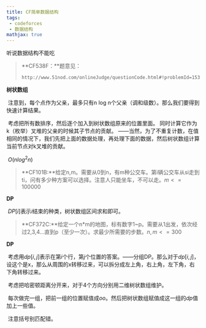 ```yaml
---
title: CF简单数据结构
tags:
 - codeforces
 - 数据结构
mathjax: true
---
```


听说数据结构不能吃

<!--more-->

> **CF538F：**题意见：
>
> ```
> http://www.51nod.com/onlineJudge/questionCode.html#!problemId=1533
> ```

**树状数组**

​	注意到，每个点作为父亲，最多只有n log n个父亲（调和级数）。那么我们要得到快速计算结果。

​	考虑把所有数排序，然后逐个加入到树状数组原来的位置里面。	同时计算它作为k（枚举）叉堆的父亲的时候其子节点的贡献。 ——当然，为了不重复计数，在值相同的情况下，我们先把上面的数据处理，再处理下面的数据，然后树状数组计算当前节点对k叉堆的贡献。

​	$O(n log^2 n)$

> **CF101B:**给定n,m。需要从0到n，有m种公交车。第i辆公交车从si走到ti，问有多少种方案可以选择。注意人只能坐车，不可以走。$m<=100000$

**DP**

​	$DP[i]$表示$i$结束的种类，树状数组区间求和即可。

>**CF372C:**给定一个n*m的地图，标有数字1~p。需要从1出发，依次经过2,3,4...直到p（至少一次）。求最少所需要的步数。$n,m<=300$

**DP**

​	考虑用$dp[i,j]$表示在第$i$个行，第$j$个位置的答案。——分组DP。那么对于$dp[i,j]$，设这个是x，那么从周围的x转移过来，可以拆分成左上角，右上角，左下角，右下角转移过来。

​	考虑把哈密顿距离分开来，对于4个方向分别用二维树状数组维护。

​	每次做完一组，把前一组的位置赋值成$oo$。然后把树状数组赋值成这一组的$dp$值加上一些值。

​	注意括号别匹配错。

